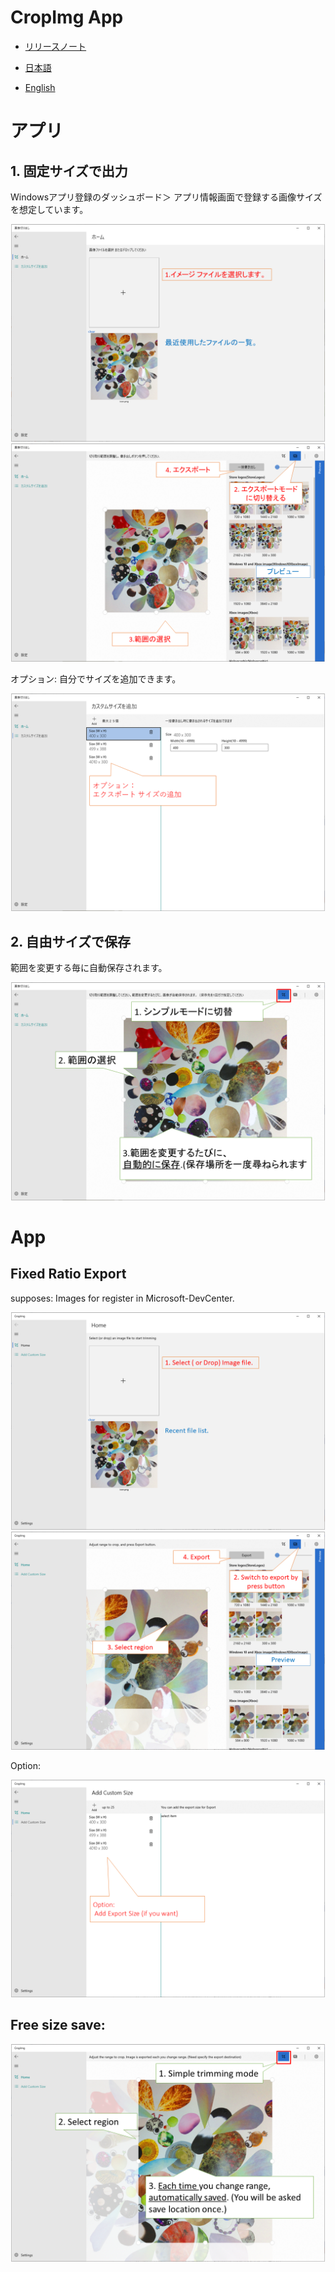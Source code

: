 # CropImg App

- [リリースノート](./ReleaseNote.md)


- [日本語](#アプリ)
- [English](#App)


# アプリ

## 1. 固定サイズで出力

Windowsアプリ登録のダッシュボード＞ アプリ情報画面で登録する画像サイズを想定しています。


![Step01](./images/jp01.png)
![Step02](./images/jp02.png)

オプション: 自分でサイズを追加できます。

![Step03](./images/jp03.png)


## 2. 自由サイズで保存

範囲を変更する毎に自動保存されます。

![Step11](./images/jp04.png)


# App

## Fixed Ratio Export

supposes: Images for register in Microsoft-DevCenter.

![Step01](./images/en01.png)
![Step02](./images/en02.png)

Option:

![Step03](./images/en03.png)


## Free size save:
![Step11](./images/en04.png)